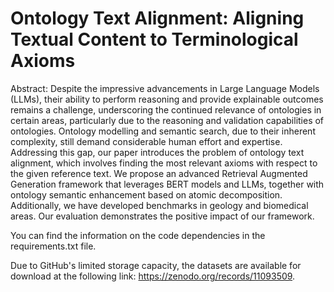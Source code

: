 # Ontology Text Alignment: Aligning Textual Content to Terminological Axioms

Abstract: Despite the impressive advancements in Large Language Models (LLMs), their ability to perform reasoning and provide explainable outcomes remains a challenge, underscoring the continued relevance of ontologies in certain areas, particularly due to the reasoning and validation capabilities of ontologies. Ontology modelling and semantic search, due to their inherent complexity, still demand considerable human effort and expertise. Addressing this gap, our paper introduces the problem of ontology text alignment, which involves finding the most relevant axioms with respect to the given reference text. We propose an advanced Retrieval Augmented Generation framework that leverages BERT models and LLMs, together with ontology semantic enhancement based on atomic decomposition. Additionally, we have developed benchmarks in geology and biomedical areas. Our evaluation demonstrates the positive impact of our framework.


You can find the information on the code dependencies in the requirements.txt file.

Due to GitHub's limited storage capacity, the datasets are available for download at the following link: https://zenodo.org/records/11093509.

